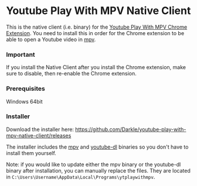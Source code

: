 # Youtube Play With MPV Native Client

This is the native client (i.e. binary) for the [Youtube Play With MPV Chrome Extension](https://github.com/Darkle/youtube-play-with-mpv-chrome-extension#readme "Youtube Play With MPV Chrome Extension repo page"). You need to install this in order for the Chrome extension to be able to open a Youtube video in [mpv](https://mpv.io/ "mpv homepage").

### Important
If you install the Native Client after you install the Chrome extension, make sure to disable, then re-enable the Chrome extension.

### Prerequisites

Windows 64bit

### Installer

Download the installer here: https://github.com/Darkle/youtube-play-with-mpv-native-client/releases

The installer includes the [mpv](https://mpv.io/ "mpv homepage") and [youtube-dl](https://rg3.github.io/youtube-dl/ "youtube-dl homepage") binaries so you don't have to install them yourself.

Note: if you would like to update either the mpv binary or the youtube-dl binary after installation, you can manually replace the files. They are located in `C:\Users\Username\AppData\Local\Programs\ytplaywithmpv`.

